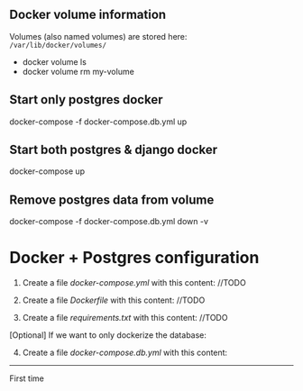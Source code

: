 ## Docker volume information

Volumes (also named volumes) are stored here:\
`/var/lib/docker/volumes/`

- docker volume ls
- docker volume rm my-volume

## Start only postgres docker

docker-compose -f docker-compose.db.yml up

## Start both postgres & django docker

docker-compose up

## Remove postgres data from volume

docker-compose -f docker-compose.db.yml down -v

# Docker + Postgres configuration

1. Create a file _docker-compose.yml_ with this content:
   //TODO

2. Create a file _Dockerfile_ with this content:
   //TODO

3. Create a file _requirements.txt_ with this content:
   //TODO

[Optional] If we want to only dockerize the database:

4. Create a file _docker-compose.db.yml_ with this content:

---

First time

